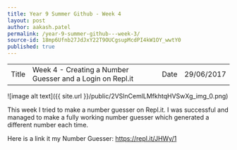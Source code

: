 ```yaml
---
title: Year 9 Summer Github - Week 4
layout: post
author: aakash.patel
permalink: /year-9-summer-github---week-3/
source-id: 18mp6Ufnb27JdJxY22T9OUCgsupMcdPI4kW1OY_wwtY0
published: true
---
```

<table>
  <tr>
    <td>Title</td>
    <td>Week 4 - Creating a Number Guesser and a Login on Repl.it</td>
    <td>Date</td>
    <td>29/06/2017</td>
  </tr>
</table>


![image alt text]({{ site.url }}/public/2VSlnCemlLMfkhtqHVSwXg_img_0.png)

This week I tried to make a number guesser on Repl.it. I was successful and managed to make a fully working number guesser which generated a different number each time. 

Here is a link it my Number Guesser: https://repl.it/JHWy/1

